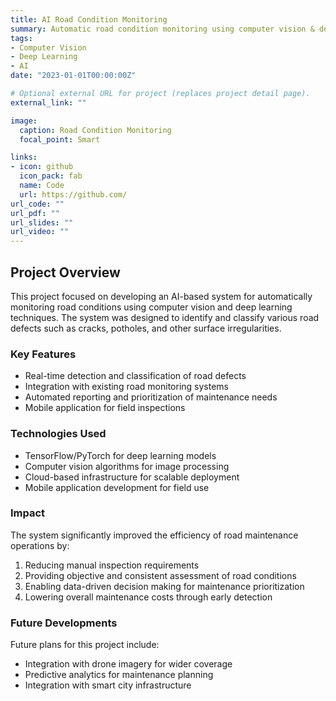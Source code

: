```yaml
---
title: AI Road Condition Monitoring
summary: Automatic road condition monitoring using computer vision & deep learning
tags:
- Computer Vision
- Deep Learning
- AI
date: "2023-01-01T00:00:00Z"

# Optional external URL for project (replaces project detail page).
external_link: ""

image:
  caption: Road Condition Monitoring
  focal_point: Smart

links:
- icon: github
  icon_pack: fab
  name: Code
  url: https://github.com/
url_code: ""
url_pdf: ""
url_slides: ""
url_video: ""
---
```


## Project Overview

This project focused on developing an AI-based system for automatically monitoring road conditions using computer vision and deep learning techniques. The system was designed to identify and classify various road defects such as cracks, potholes, and other surface irregularities.

### Key Features

- Real-time detection and classification of road defects
- Integration with existing road monitoring systems
- Automated reporting and prioritization of maintenance needs
- Mobile application for field inspections

### Technologies Used

- TensorFlow/PyTorch for deep learning models
- Computer vision algorithms for image processing
- Cloud-based infrastructure for scalable deployment
- Mobile application development for field use

### Impact

The system significantly improved the efficiency of road maintenance operations by:

1. Reducing manual inspection requirements
2. Providing objective and consistent assessment of road conditions
3. Enabling data-driven decision making for maintenance prioritization
4. Lowering overall maintenance costs through early detection

### Future Developments

Future plans for this project include:
- Integration with drone imagery for wider coverage
- Predictive analytics for maintenance planning
- Integration with smart city infrastructure
